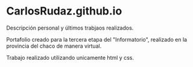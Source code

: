 # CarlosRudaz.github.io
Descripción personal y últimos trabjaos realizados.

Portafolio creado para la tercera etapa del "Informatorio", realizado en la provincia del chaco de manera virtual.

Trabajo realizado utilizando unicamente html y css.

